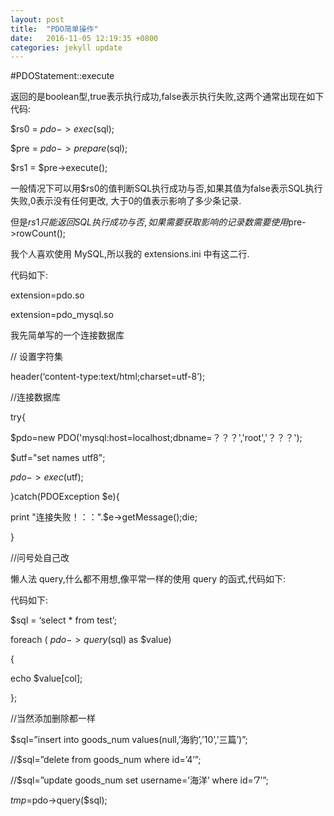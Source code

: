```yaml
---
layout: post
title:  "PDO简单操作"
date:   2016-11-05 12:19:35 +0800
categories: jekyll update
---
```




#PDOStatement::execute

返回的是boolean型,true表示执行成功,false表示执行失败,这两个通常出现在如下代码:

$rs0 = $pdo->exec($sql);

$pre = $pdo->prepare($sql);

$rs1 = $pre->execute();

一般情况下可以用$rs0的值判断SQL执行成功与否,如果其值为false表示SQL执行失败,0表示没有任何更改, 大于0的值表示影响了多少条记录.

但是$rs1只能返回SQL执行成功与否,如果需要获取影响的记录数需要使用$pre->rowCount();

我个人喜欢使用 MySQL,所以我的 extensions.ini 中有这二行.

代码如下:

extension=pdo.so

extension=pdo_mysql.so

我先简单写的一个连接数据库

// 设置字符集

header(‘content-type:text/html;charset=utf-8’);

//连接数据库

try{

$pdo=new PDO('mysql:host=localhost;dbname=？？？','root','？？？');

$utf="set names utf8";

$pdo->exec($utf);

}catch(PDOException $e){

print "连接失败！：：".$e->getMessage();die;

}

//问号处自己改

懒人法 query,什么都不用想,像平常一样的使用 query 的函式,代码如下:

代码如下:

$sql = ‘select * from test’;

foreach ( $pdo->query($sql) as $value)

{

echo $value[col];

};

//当然添加删除都一样

$sql=”insert into goods_num values(null,’海豹’,’10’,’三篇’)”;

//$sql=”delete from goods_num where id=’4’”;

//$sql=”update goods_num set username=’海洋’ where id=’7’”;

$tmp=$pdo->query($sql);



[jekyll-docs]: http://jekyllrb.com/docs/home
[jekyll-gh]:   https://github.com/jekyll/jekyll
[jekyll-talk]: https://talk.jekyllrb.com/
